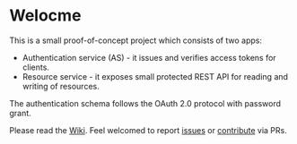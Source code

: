 # Welocme

This is a small proof-of-concept project which consists of two apps:

- Authentication service (AS) - it issues and verifies access tokens for clients.
- Resource service - it exposes small protected REST API for reading and writing of resources.

The authentication schema follows the OAuth 2.0 protocol with password grant.

Please read the [Wiki](https://github.com/luchob/oauth2-passwordgrant-example/wiki).
Feel welcomed to report [issues](https://github.com/luchob/oauth2-passwordgrant-example/issues) or [contribute](https://github.com/luchob/oauth2-passwordgrant-example/pulls) via PRs.
